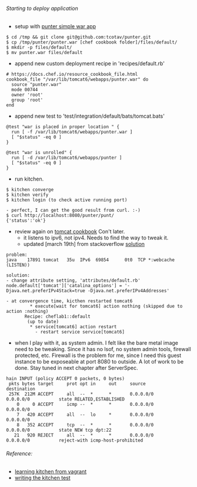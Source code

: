 ###### Starting to deploy application
  * setup with [punter simple war app](https://github.com/tcotav/punter)
```
$ cd /tmp && git clone git@github.com:tcotav/punter.git
$ cp /tmp/punter/punter.war [chef cookbook folder]/files/default/
$ mkdir -p files/default/
$ mv punter.war files/default
```
  * append new custom deployment recipe in 'recipes/default.rb'
```
# https://docs.chef.io/resource_cookbook_file.html
cookbook_file "/var/lib/tomcat6/webapps/punter.war" do
  source "punter.war"
  mode 00744
  owner 'root'
  group 'root'
end
```
  * append new test to 'test/integration/default/bats/tomcat.bats'
```
@test "war is placed in proper location " {
  run [ -f /var/lib/tomcat6/webapps/punter.war ]
  [ "$status" -eq 0 ]
}

@test "war is unrolled" {
  run [ -d /var/lib/tomcat6/webapps/punter ]
  [ "$status" -eq 0 ]
}
```
  * run kitchen.
```
$ kitchen converge
$ kitchen verify
$ kitchen login (to check active running port)

- perfect, I can get the good result from curl. :-)
$ curl http://localhost:8080/punter/punt/
{'status':'ok'}
```

*  review again on [tomcat cookbook](https://supermarket.chef.io/cookbooks/tomcat) Con't later.
   - it listens to ipv6, not ipv4. Needs to find the way to tweak it.
   - updated [march 19th] from stackoverflow [solution](http://serverfault.com/questions/390840/how-does-one-get-tomcat-to-bind-to-ipv4-address)

```
problem:
java    17891 tomcat   35u  IPv6  69854      0t0  TCP *:webcache (LISTEN))
```
```
solution:
- change attribute setting, 'attributes/default.rb'
node.default['tomcat']['catalina_options'] = '-Djava.net.preferIPv4Stack=true -Djava.net.preferIPv4Addresses'

- at convergence time, kicthen restarted tomcat6
         * execute[wait for tomcat6] action nothing (skipped due to action :nothing)
       Recipe: cheflab1::default
        (up to date)
         * service[tomcat6] action restart
           - restart service service[tomcat6]
```

* when I play with it, as system admin. I felt like the bare metal image need to be tweaking. Since it has no lsof, no system admin tools, firewall protected, etc. Firewall is the problem for me, since I need this guest instance to be exposeable at port 8080 to outside. A lot of work to be done. Stay tuned in next chapter after ServerSpec.
```
hain INPUT (policy ACCEPT 0 packets, 0 bytes)
 pkts bytes target     prot opt in     out     source               destination
 257K  212M ACCEPT     all  --  *      *       0.0.0.0/0            0.0.0.0/0           state RELATED,ESTABLISHED
    0     0 ACCEPT     icmp --  *      *       0.0.0.0/0            0.0.0.0/0
    7   420 ACCEPT     all  --  lo     *       0.0.0.0/0            0.0.0.0/0
    8   352 ACCEPT     tcp  --  *      *       0.0.0.0/0            0.0.0.0/0           state NEW tcp dpt:22
   21   920 REJECT     all  --  *      *       0.0.0.0/0            0.0.0.0/0           reject-with icmp-host-prohibited
```
###### Reference:
   * [learning kitchen from vagrant](https://github.com/test-kitchen/kitchen-vagrant)
   * [writing the kitchen test](http://kitchen.ci/docs/getting-started/writing-server-test)
